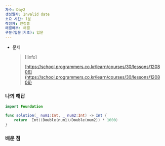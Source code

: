 ```yaml
---
차수: Day2
생성일자: Invalid date
소요 시간: 1분
작성자: 안정흠
해결여부: 해결
구분(입문|기초): 입문
---
```

- 문제
    
    > [!info]  
    >  
    > [https://school.programmers.co.kr/learn/courses/30/lessons/120806](https://school.programmers.co.kr/learn/courses/30/lessons/120806)  
    

### 나의 해답

```Swift
import Foundation

func solution(_ num1:Int, _ num2:Int) -> Int {
    return  Int((Double(num1)/Double(num2)) * 1000)
}
```

  

### 배운 점